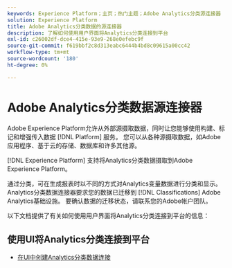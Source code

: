 ```yaml
---
keywords: Experience Platform；主页；热门主题；Adobe Analytics分类源连接器
solution: Experience Platform
title: Adobe Analytics分类数据的源连接器
description: 了解如何使用用户界面将Analytics分类连接到平台
exl-id: c26002df-dce4-415e-93e9-268e0efebc9f
source-git-commit: f619bbf2c8d313eabc6444b4bd8c09615a00cc42
workflow-type: tm+mt
source-wordcount: '180'
ht-degree: 0%

---
```


# Adobe Analytics分类数据源连接器

Adobe Experience Platform允许从外部源摄取数据，同时让您能够使用构建、标记和增强传入数据 [!DNL Platform] 服务。 您可以从各种源摄取数据，如Adobe应用程序、基于云的存储、数据库和许多其他源。

[!DNL Experience Platform] 支持将Analytics分类数据摄取到Adobe Experience Platform。

通过分类，可在生成报表时以不同的方式对Analytics变量数据进行分类和显示。 Analytics分类数据连接器要求您的数据已迁移到 [!DNL Classifications] Adobe Analytics基础设施。 要确认数据的迁移状态，请联系您的Adobe帐户团队。

以下文档提供了有关如何使用用户界面将Analytics分类连接到平台的信息：

## 使用UI将Analytics分类连接到平台

- [在UI中创建Analytics分类数据连接](../../tutorials/ui/create/adobe-applications/classifications.md)

